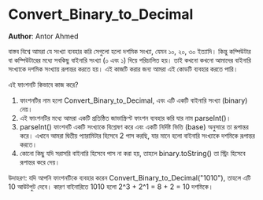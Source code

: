 # Convert_Binary_to_Decimal

**Author**: Antor Ahmed



বাস্তব বিশ্বে আমরা যে সংখ্যা ব্যবহার করি সেগুলো হলো দশমিক সংখ্যা, যেমন ১০, ২০, ৩০ ইত্যাদি। কিন্তু কম্পিউটার বা কম্পিউটারের মধ্যে সবকিছু বাইনারি সংখ্যা (০ এবং ১) দিয়ে পরিচালিত হয়। তাই কখনো কখনো আমাদের বাইনারি সংখ্যাকে দশমিক সংখ্যায় রূপান্তর করতে হয়। এই কাজটি করার জন্য আমরা এই কোডটি ব্যবহার করতে পারি।

এই ফাংশনটি কিভাবে কাজ করে?
1. ফাংশনটির নাম হলো Convert_Binary_to_Decimal, এবং এটি একটি বাইনারি সংখ্যা (binary) নেয়।
2. এই ফাংশনটির মধ্যে আমরা একটি প্রতিষ্ঠিত জাভাস্ক্রিপ্ট ফাংশন ব্যবহার করি যার নাম parseInt()।
3. parseInt() ফাংশনটি একটি সংখ্যাকে বিশ্লেষণ করে এবং একটি নির্দিষ্ট ভিত্তি (base) অনুসারে তা রূপান্তর করে। এখানে আমরা দ্বিতীয় প্যারামিটার হিসেবে 2 পাস করছি, যার মানে হলো বাইনারি সংখ্যাকে দশমিকে রূপান্তর করতে।
4. কোনো কিছু যদি সরাসরি বাইনারি হিসেবে পাস না করা হয়, তাহলে binary.toString() তা স্ট্রিং হিসেবে রূপান্তর করে দেয়।

উদাহরণ:
যদি আপনি ফাংশনটিকে ব্যবহার করেন Convert_Binary_to_Decimal("1010"), তাহলে এটি 10 আউটপুট দেবে। কারণ বাইনারিতে 1010 হলো 2^3 + 2^1 = 8 + 2 = 10 দশমিকে।